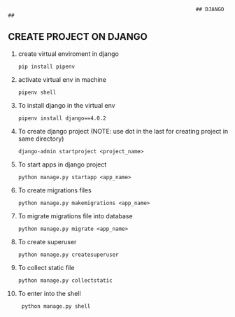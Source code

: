                                                                 ## DJANGO ##
   ## CREATE PROJECT ON DJANGO
   
   1. create virtual enviroment in django
   
          pip install pipenv
    
   2. activate virtual env in machine
      
          pipenv shell
   
   3. To install django in the virtual env
   
          pipenv install django==4.0.2
    
   4. To create django project (NOTE: use dot in the last for creating project in same directory)
    
          django-admin startproject <project_name> 
    
   5. To start apps in django project 
      
          python manage.py startapp <app_name>
          
   6. To create migrations files

          python manage.py makemigrations <app_name>
          
   7. To migrate migrations file into database

          python manage.py migrate <app_name>
          
   8. To create superuser

          python manage.py createsuperuser
    
    
   9. To collect static file 
      
          python manage.py collectstatic
          
   10. To enter into the shell

            python manage.py shell
          
          
   
   

          
          
                                                                
